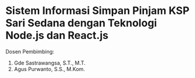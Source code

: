 # Sistem Informasi Simpan Pinjam KSP Sari Sedana dengan Teknologi Node.js dan React.js

Dosen Pembimbing:
1. Gde Sastrawangsa, S.T., M.T.
2. Agus Purwanto, S.S., M.Kom.